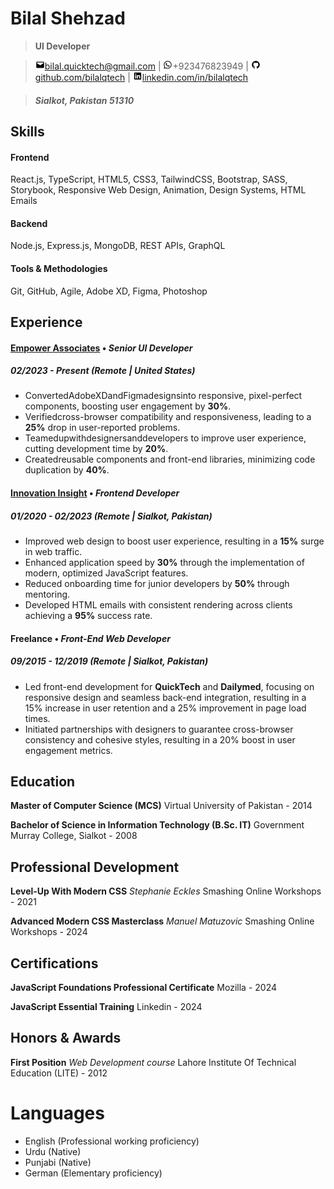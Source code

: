 # Bilal Shehzad

> **UI Developer**

> ![mail](icons/png/mail.png)[bilal.quicktech@gmail.com](mailto:bilal.quicktech@gmail.com) | ![phone](icons/png/whatsapp.png)+923476823949 | ![github](icons/png/github.png)[github.com/bilalqtech](https://github.com/bilalqtech) | ![linkedin](icons/png/linkedin.png)[linkedin.com/in/bilalqtech](https://linkedin.com/in/bilalqtech)

> ##### Sialkot, Pakistan 51310

## Skills

#### Frontend

React.js, TypeScript, HTML5, CSS3, TailwindCSS, Bootstrap, SASS, Storybook, Responsive Web Design, Animation, Design Systems, HTML Emails

#### Backend

Node.js, Express.js, MongoDB, REST APIs, GraphQL

#### Tools & Methodologies

Git, GitHub, Agile, Adobe XD, Figma, Photoshop

## Experience

#### [Empower Associates](https://crm.empower.associates/) • _Senior UI Developer_

##### 02/2023 - Present (Remote | United States)

- ConvertedAdobeXDandFigmadesignsinto responsive, pixel-perfect components, boosting user engagement by **30%**.
- Verifiedcross-browser compatibility and responsiveness, leading to a **25%** drop in user-reported problems.
- Teamedupwithdesignersanddevelopers to improve user experience, cutting development time by **20%**.
- Createdreusable components and front-end libraries, minimizing code duplication by **40%**.

#### [Innovation Insight](https://innovation-insight.com/) • _Frontend Developer_

##### 01/2020 - 02/2023 (Remote | Sialkot, Pakistan)

- Improved web design to boost user experience, resulting in a **15%** surge in web traffic.
- Enhanced application speed by **30%** through the implementation of modern, optimized JavaScript features.
- Reduced onboarding time for junior developers by **50%** through mentoring.
- Developed HTML emails with consistent rendering across clients achieving a **95%** success rate.

#### Freelance • _Front-End Web Developer_

##### 09/2015 - 12/2019 (Remote | Sialkot, Pakistan)

- Led front-end development for **QuickTech** and **Dailymed**, focusing on responsive design and seamless back-end integration, resulting in a 15% increase in user retention and a 25% improvement in page load times.
- Initiated partnerships with designers to guarantee cross-browser consistency and cohesive styles, resulting in a 20% boost in user engagement metrics.

## Education

**Master of Computer Science (MCS)**
Virtual University of Pakistan - 2014

**Bachelor of Science in Information Technology (B.Sc. IT)**
Government Murray College, Sialkot - 2008

## Professional Development

**Level-Up With Modern CSS** _Stephanie Eckles_
Smashing Online Workshops - 2021

**Advanced Modern CSS Masterclass** _Manuel Matuzovic_
Smashing Online Workshops - 2024

## Certifications

**JavaScript Foundations Professional Certificate**
Mozilla - 2024

**JavaScript Essential Training**
Linkedin - 2024

## Honors & Awards

**First Position** _Web Development course_
Lahore Institute Of Technical Education (LITE) - 2012

# Languages

- English (Professional working proficiency)
- Urdu (Native)
- Punjabi (Native)
- German (Elementary proficiency)
